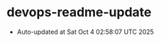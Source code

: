 # devops-readme-update
<!--START_SECTION:activity-->
- Auto-updated at Sat Oct  4 02:58:07 UTC 2025
<!--END_SECTION:activity-->
